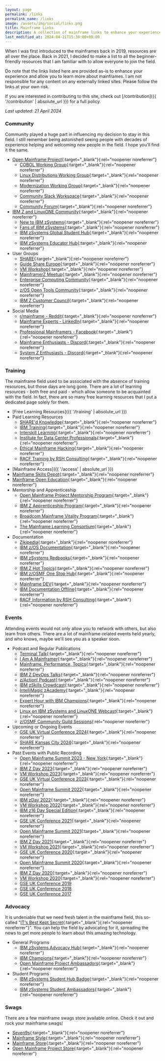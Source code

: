 ```yaml
---
layout: page
permalink: /links
permalink_name: /links
image: /assets/img/social/links.png
title: Mainframe Links
description: A collection of mainframe links to enhance your experience and allow you to learn more about mainframes.
last_modified_at: 2024-04-21T15:30:00+08:00
---
```


When I was first introduced to the mainframes back in 2019, resources are all over the place. Back in 2021, I decided to make a list to all the beginner-friendly resources that I am familiar with to allow everyone to join the field.

Do note that the links listed here are provided as-is to enhance your experience and allow you to learn more about mainframes. I am not responsible for any content on any externally linked sites. Please follow the links at your own risk.

If you are interested in contributing to this site, check out [/contribution]({{ '/contribution' | absolute_url }}) for a full policy.

*Last updated: 21 April 2024*

### Community

Community played a huge part in influencing my decision to stay in this field. I still remember being astonished seeing people with decades of experience helping and welcoming new people in the field. I hope you'll find it the same.

- [Open Mainframe Project](https://openmainframeproject.org/){:target="_blank"}{:rel="noopener noreferrer"}
  * [COBOL Working Group](https://lists.openmainframeproject.org/g/wg-cobol){:target="_blank"}{:rel="noopener noreferrer"}
  * [Linux Distributions Working Group](https://wiki.openmainframeproject.org/display/LinuxDistrosWG){:target="_blank"}{:rel="noopener noreferrer"}
  * [Modernization Working Group](https://wiki.openmainframeproject.org/display/MW/Modernization+WG+Home){:target="_blank"}{:rel="noopener noreferrer"}
  * [Community Slack Workspace](https://slack.openmainframeproject.org/){:target="_blank"}{:rel="noopener noreferrer"}
  * [Community Forum](https://community.openmainframeproject.org/){:target="_blank"}{:rel="noopener noreferrer"}
- [IBM Z and LinuxONE Community](https://www.ibm.com/community/z/){:target="_blank"}{:rel="noopener noreferrer"}
  * [New to IBM zSystems](https://ibm.biz/newtoibmz){:target="_blank"}{:rel="noopener noreferrer"}
  * [Fans of IBM zSystems](https://ibm.biz/zSystemsFans){:target="_blank"}{:rel="noopener noreferrer"}
  * [IBM zSystems Global Student Hub](https://ibm.biz/studenthub){:target="_blank"}{:rel="noopener noreferrer"}
  * [IBM zSystems Educator Hub](https://ibm.biz/educatorhub){:target="_blank"}{:rel="noopener noreferrer"}
- User Groups
  * [SHARE](https://www.share.org/){:target="_blank"}{:rel="noopener noreferrer"}
  * [Guide Share Europe](https://www.gse.org/){:target="_blank"}{:rel="noopener noreferrer"}
  * [VM Workshop](http://www.vmworkshop.org/){:target="_blank"}{:rel="noopener noreferrer"}
  * [MainframerZ Meetup](https://www.meetup.com/MainframerZ-London/){:target="_blank"}{:rel="noopener noreferrer"}
  * [Enterprise Computing Community](https://ecc.marist.edu/){:target="_blank"}{:rel="noopener noreferrer"}
  * [z/OS Open Tools Community](https://zosopentools.github.io/meta/#/){:target="_blank"}{:rel="noopener noreferrer"}
  * [IBM Z Customer Council](https://ibm-zcouncil.com/){:target="_blank"}{:rel="noopener noreferrer"}
- Social Media
  * [r/mainframe - Reddit](https://www.reddit.com/r/mainframe/){:target="_blank"}{:rel="noopener noreferrer"}
  * [Mainframe Experts - LinkedIn](https://www.linkedin.com/groups/910927/){:target="_blank"}{:rel="noopener noreferrer"}
  * [Professional Mainframers - Facebook](https://www.facebook.com/groups/ProfessionalMainframers/){:target="_blank"}{:rel="noopener noreferrer"}
  * [Mainframe Enthusiasts - Discord](https://discord.gg/eyRjj4t){:target="_blank"}{:rel="noopener noreferrer"}
  * [System Z Enthusiasts - Discord](https://discord.gg/rFXEVKK7AH){:target="_blank"}{:rel="noopener noreferrer"}

### Training

The mainframe field used to be associated with the absence of training resources, but those days are long gone. There are a lot of learning resources - both free and paid - which allow someone to be acquainted with the field. In fact, there are so many free learning resources that I put a dedicated page solely for them.

- [Free Learning Resources]({{ '/training' | absolute_url }})
- Paid Learning Resources
  * [SHARE'd Knowledge](https://knowledge.share.org/){:target="_blank"}{:rel="noopener noreferrer"}
  * [IBM Training](https://www.ibm.com/training/mainframe/){:target="_blank"}{:rel="noopener noreferrer"}
  * [Interskill Learning](https://www.interskill.com/){:target="_blank"}{:rel="noopener noreferrer"}
  * [Institute for Data Center Professionals](https://idcp.marist.edu/zos-program-overview){:target="_blank"}{:rel="noopener noreferrer"}
  * [Ethical Mainframe Hacking](https://evilmainframe.com/){:target="_blank"}{:rel="noopener noreferrer"}
  * [RACF Training by RSH Consulting](https://www.rshconsulting.com/training.htm){:target="_blank"}{:rel="noopener noreferrer"}
- [Mainframe Access]({{ '/access' | absolute_url }})
- [Mainframe Skills Depot](https://mainframeskillsdepot.ibm.com/){:target="_blank"}{:rel="noopener noreferrer"}
- [Mainframe Open Education](https://open-mainframe-project.gitbook.io/mainframe-open-education-project/){:target="_blank"}{:rel="noopener noreferrer"}
- Mentorship and Apprenticeship
  * [Open Mainframe Project Mentorship Program](https://openmainframeproject.org/community/mentorship-program/){:target="_blank"}{:rel="noopener noreferrer"}
  * [IBM Z Apprenticeship Program](https://www.franklinapprenticeships.com/ibm-z-apprenticeship-program/){:target="_blank"}{:rel="noopener noreferrer"}
  * [Broadcom Mainframe Vitality Program](https://mainframe.broadcom.com/education/mainframe-vitality-program){:target="_blank"}{:rel="noopener noreferrer"}
  * [The Mainframe Learning Consortium](https://themlc.app/){:target="_blank"}{:rel="noopener noreferrer"}
- Documentation
  * [Zikipedia](https://ibmredbooks.github.io/zikipedia/){:target="_blank"}{:rel="noopener noreferrer"}
  * [IBM z/OS Documentation](https://www.ibm.com/docs/en/zos){:target="_blank"}{:rel="noopener noreferrer"}
  * [IBM zSystems Redbooks](https://www.redbooks.ibm.com/domains/zsystems){:target="_blank"}{:rel="noopener noreferrer"}
  * [IBM Z Hot Topics](https://zos-hot-topics.com/){:target="_blank"}{:rel="noopener noreferrer"}
  * [IBM z/OSMF One Stop Hub](https://ibm.github.io/zOSMF/){:target="_blank"}{:rel="noopener noreferrer"}
  * [Mainframe DEV](https://ibm.github.io/mainframe-downloads/){:target="_blank"}{:rel="noopener noreferrer"}
  * [IBM Documentation Offline](https://www.ibm.com/docs/en/offline){:target="_blank"}{:rel="noopener noreferrer"}
  * [RACF Information by RSH Consulting](https://www.rshconsulting.com/racfres.htm){:target="_blank"}{:rel="noopener noreferrer"}

### Events

Attending events would not only allow you to network with others, but also learn from others. There are a lot of mainframe-related events held yearly, and who knows, maybe we'll see you as a speaker soon.

- Podcast and Regular Publications
  * [Terminal Talk](https://www.terminaltalk.net/){:target="_blank"}{:rel="noopener noreferrer"}
  * [I Am A Mainframer](https://openmainframeproject.org/news/i-am-a-mainframer-podcast/){:target="_blank"}{:rel="noopener noreferrer"}
  * [Mainframe, Performance, Topics](https://podcasters.spotify.com/pod/show/marna-walle){:target="_blank"}{:rel="noopener noreferrer"}
  * [IBM Z DevOps Talks](https://developer.ibm.com/podcasts/z_devops_talks_podcast/){:target="_blank"}{:rel="noopener noreferrer"}
  * [z/Action! Podcast](https://community.ibm.com/community/user/ibmz-and-linuxone/viewdocument/zaction-podcast){:target="_blank"}{:rel="noopener noreferrer"}
  * [IBM zSkills Crowdcast](https://www.crowdcast.io/ibmz){:target="_blank"}{:rel="noopener noreferrer"}
  * [IntelliMagic zAcademy](https://www.intellimagic.com/zacademy/){:target="_blank"}{:rel="noopener noreferrer"}
  * [Expert Hour with IBM Champions](https://ibm.webcasts.com/starthere.jsp?ei=1562165&tp_key=2f59feab75){:target="_blank"}{:rel="noopener noreferrer"}
  * [Linux on IBM zSystems and LinuxONE Webcast](https://www.ibm.com/support/pages/node/6351445){:target="_blank"}{:rel="noopener noreferrer"}
  * [z/OSMF Community Guild Sessions](https://community.ibm.com/community/user/ibmz-and-linuxone/blogs/rolando-perez/2021/11/03/zosmf-guild){:rel="noopener noreferrer"}
- Upcoming or Ongoing Events
  * [GSE UK Virtual Conference 2024](https://conferences.gse.org.uk/2024V){:target="_blank"}{:rel="noopener noreferrer"}
  * [SHARE Kansas City 2024](https://www.share.org/Events/SHARE-Kansas-City-2024/){:target="_blank"}{:rel="noopener noreferrer"}
- Past Events with Public Recording
  * [Open Mainframe Summit 2023 - New York](https://www.youtube.com/playlist?list=PL8REpLGaY9QGjLauNkCvpLR-hsSOeVT8w){:target="_blank"}{:rel="noopener noreferrer"}
  * [IBM Z Day 2023](https://ibmzday.bemyapp.com/2023){:target="_blank"}{:rel="noopener noreferrer"}
  * [VM Workshop 2023](https://www.youtube.com/playlist?list=PL5WWepmN1fC2RBG6f8Cf3JK-wVWC71aC7){:target="_blank"}{:rel="noopener noreferrer"}
  * [GSE UK Virtual Conference 2023](https://www.youtube.com/@GSEUKRegion/videos){:target="_blank"}{:rel="noopener noreferrer"}
  * [Open Mainframe Summit 2022](https://www.youtube.com/playlist?list=PL8REpLGaY9QHyZhlGOQLx8iT9B1LgVoF0){:target="_blank"}{:rel="noopener noreferrer"}
  * [IBM zDay 2022](https://www.ibm.com/community/z/ibm-zday-2022/){:target="_blank"}{:rel="noopener noreferrer"}
  * [VM Workshop 2022](https://www.youtube.com/playlist?list=PL5WWepmN1fC2CuvO323tldEMwGJtu0gpE){:target="_blank"}{:rel="noopener noreferrer"}
  * [IBM z16 Day Special Edition](https://www.ibm.com/community/z/ibm-z16-day-se-2022/){:target="_blank"}{:rel="noopener noreferrer"}
  * [GSE UK Conference 2021](https://www.youtube.com/@GSEUKRegion/playlists){:target="_blank"}{:rel="noopener noreferrer"}
  * [Open Mainframe Summit 2021](https://www.youtube.com/playlist?list=PL8REpLGaY9QFFr5QMJ0Lh6TkUABpFB1ZB){:target="_blank"}{:rel="noopener noreferrer"}
  * [IBM Z Day 2021](https://www.ibm.com/community/z/ibm-z-day-2021/){:target="_blank"}{:rel="noopener noreferrer"}
  * [VM Workshop 2021](https://www.youtube.com/playlist?list=PL5WWepmN1fC2tQJJh18KeGCZ1xkaNVaUc){:target="_blank"}{:rel="noopener noreferrer"}
  * [GSE UK Conference 2020](https://www.youtube.com/@GSEUKRegion/playlists){:target="_blank"}{:rel="noopener noreferrer"}
  * [Open Mainframe Summit 2020](https://www.youtube.com/playlist?list=PL8REpLGaY9QGExAKP21tQ7v952Ri6re9p){:target="_blank"}{:rel="noopener noreferrer"}
  * [IBM Z Day 2020](https://www.ibm.com/community/z/2020-z-day-replays/){:target="_blank"}{:rel="noopener noreferrer"}
  * [VM Workshop 2020](https://www.youtube.com/playlist?list=PL5WWepmN1fC2lamZevLvCBxveOUDE28QZ){:target="_blank"}{:rel="noopener noreferrer"}
  * [GSE UK Conference 2019](https://www.youtube.com/playlist?list=PLuV-8Djx1_O0kWVMSiRj6P2TdwoxMxCf8)
  * [GSE UK Conference 2018](https://www.youtube.com/playlist?list=PLuV-8Djx1_O3RKxtxmCNSms2tJjHDCHFJ)
  * [GSE UK Conference 2017](https://www.youtube.com/playlist?list=PLuV-8Djx1_O3qqMFXkF9jYqqkp0SU6QPw)

### Advocacy

It is undeniable that we need fresh talent in the mainframe field, this so-called "[IT's Best Kept Secret](https://www.youtube.com/watch?v=ZRnnc57tJDI){:target="_blank"}{:rel="noopener noreferrer"}". You can help the field by advocating for it, spreading the news to get more people to learn about this amazing technology.

- General Programs
  * [IBM zSystems Advocacy Hub](https://www.ibm.com/community/z/advocacy/){:target="_blank"}{:rel="noopener noreferrer"}
  * [IBM Champions](https://developer.ibm.com/champions/){:target="_blank"}{:rel="noopener noreferrer"}
  * [Open Mainframe Project Ambassadors](https://tac.openmainframeproject.org/programs/ambassadors.html){:target="_blank"}{:rel="noopener noreferrer"}
- Student Programs
  * [IBM zSystems Student Hub Badge](https://www.ibm.com/community/z/ibm-z-global-student-hub-badge/){:target="_blank"}{:rel="noopener noreferrer"}
  * [IBM zSystems Student Ambassadors](https://yourbigyear.com/ibm-zsystems-ambassador-program){:target="_blank"}{:rel="noopener noreferrer"}

### Swags

There are a few mainframe swags store available online. Check it out and rock your mainframe swags!

- [Seven9s](https://www.etsy.com/shop/Seven9s){:target="_blank"}{:rel="noopener noreferrer"}
- [Mainframe Style](https://mainframe-style.printify.me/products){:target="_blank"}{:rel="noopener noreferrer"}
- [Mainframe Store](https://mainframestore.com/){:target="_blank"}{:rel="noopener noreferrer"}
- [Open Mainframe Project Store](https://store.openmainframeproject.org/){:target="_blank"}{:rel="noopener noreferrer"}